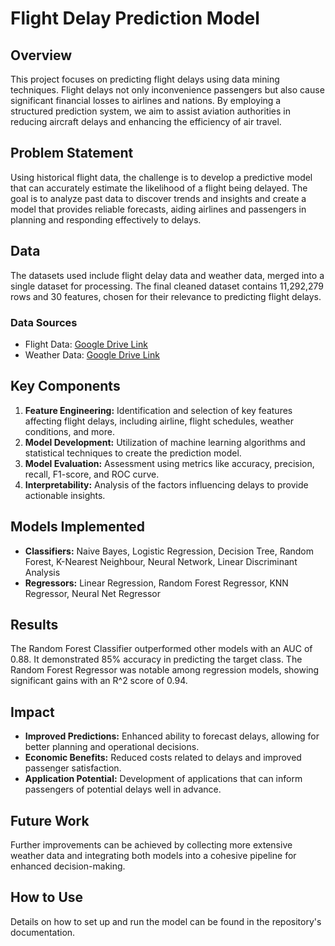 # Flight Delay Prediction Model

## Overview
This project focuses on predicting flight delays using data mining techniques. Flight delays not only inconvenience passengers but also cause significant financial losses to airlines and nations. By employing a structured prediction system, we aim to assist aviation authorities in reducing aircraft delays and enhancing the efficiency of air travel.

## Problem Statement
Using historical flight data, the challenge is to develop a predictive model that can accurately estimate the likelihood of a flight being delayed. The goal is to analyze past data to discover trends and insights and create a model that provides reliable forecasts, aiding airlines and passengers in planning and responding effectively to delays.

## Data
The datasets used include flight delay data and weather data, merged into a single dataset for processing. The final cleaned dataset contains 11,292,279 rows and 30 features, chosen for their relevance to predicting flight delays.

### Data Sources
- Flight Data: [Google Drive Link](https://drive.google.com/drive/folders/1SG-U-9j-kq79JT3_M3j0wiZBjUTQLaqf)
- Weather Data: [Google Drive Link](https://drive.google.com/drive/folders/1FH3SzcDlcDVy4QkwB7z4VNi1bE18d0JA)

## Key Components
1. **Feature Engineering:** Identification and selection of key features affecting flight delays, including airline, flight schedules, weather conditions, and more.
2. **Model Development:** Utilization of machine learning algorithms and statistical techniques to create the prediction model.
3. **Model Evaluation:** Assessment using metrics like accuracy, precision, recall, F1-score, and ROC curve.
4. **Interpretability:** Analysis of the factors influencing delays to provide actionable insights.

## Models Implemented
- **Classifiers:** Naive Bayes, Logistic Regression, Decision Tree, Random Forest, K-Nearest Neighbour, Neural Network, Linear Discriminant Analysis
- **Regressors:** Linear Regression, Random Forest Regressor, KNN Regressor, Neural Net Regressor

## Results
The Random Forest Classifier outperformed other models with an AUC of 0.88. It demonstrated 85% accuracy in predicting the target class. The Random Forest Regressor was notable among regression models, showing significant gains with an R^2 score of 0.94.

## Impact
- **Improved Predictions:** Enhanced ability to forecast delays, allowing for better planning and operational decisions.
- **Economic Benefits:** Reduced costs related to delays and improved passenger satisfaction.
- **Application Potential:** Development of applications that can inform passengers of potential delays well in advance.

## Future Work
Further improvements can be achieved by collecting more extensive weather data and integrating both models into a cohesive pipeline for enhanced decision-making.

## How to Use
Details on how to set up and run the model can be found in the repository's documentation.

